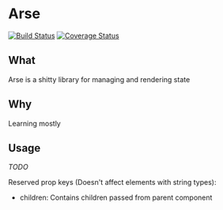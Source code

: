 # Arse
[![Build Status](https://travis-ci.org/mikkelkai/arse.svg?branch=master)](https://travis-ci.org/mikkelkai/arse)
[![Coverage Status](https://coveralls.io/repos/github/mikkelkai/arse/badge.svg?branch=master)](https://coveralls.io/github/mikkelkai/arse?branch=master)

## What
Arse is a shitty library for managing and rendering state

## Why
Learning mostly

## Usage
*TODO*

Reserved prop keys (Doesn't affect elements with string types):
* children: Contains children passed from parent component
